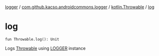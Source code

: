 [logger](../../index.md) / [com.github.kacso.androidcommons.logger](../index.md) / [kotlin.Throwable](index.md) / [log](.)

# log

`fun Throwable.log(): Unit`

Logs [Throwable](#) using [LOGGER](../-l-o-g-g-e-r.md) instance

